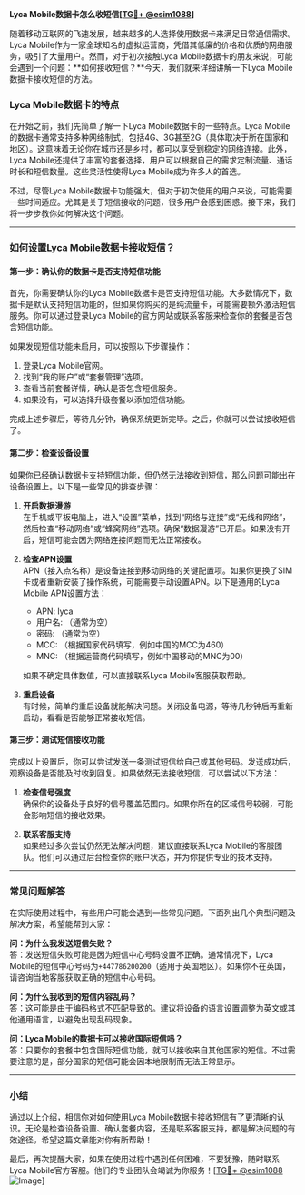 **Lyca Mobile数据卡怎么收短信[[TG💪+ @esim1088](https://t.me/s/esim1088)]**

随着移动互联网的飞速发展，越来越多的人选择使用数据卡来满足日常通信需求。Lyca Mobile作为一家全球知名的虚拟运营商，凭借其低廉的价格和优质的网络服务，吸引了大量用户。然而，对于初次接触Lyca Mobile数据卡的朋友来说，可能会遇到一个问题：**如何接收短信？**今天，我们就来详细讲解一下Lyca Mobile数据卡接收短信的方法。

### Lyca Mobile数据卡的特点

在开始之前，我们先简单了解一下Lyca Mobile数据卡的一些特点。Lyca Mobile的数据卡通常支持多种网络制式，包括4G、3G甚至2G（具体取决于所在国家和地区）。这意味着无论你在城市还是乡村，都可以享受到稳定的网络连接。此外，Lyca Mobile还提供了丰富的套餐选择，用户可以根据自己的需求定制流量、通话时长和短信数量。这些灵活性使得Lyca Mobile成为许多人的首选。

不过，尽管Lyca Mobile数据卡功能强大，但对于初次使用的用户来说，可能需要一些时间适应。尤其是关于短信接收的问题，很多用户会感到困惑。接下来，我们将一步步教你如何解决这个问题。

---

### 如何设置Lyca Mobile数据卡接收短信？

#### 第一步：确认你的数据卡是否支持短信功能

首先，你需要确认你的Lyca Mobile数据卡是否支持短信功能。大多数情况下，数据卡是默认支持短信功能的，但如果你购买的是纯流量卡，可能需要额外激活短信服务。你可以通过登录Lyca Mobile的官方网站或联系客服来检查你的套餐是否包含短信功能。

如果发现短信功能未启用，可以按照以下步骤操作：

1. 登录Lyca Mobile官网。
2. 找到“我的账户”或“套餐管理”选项。
3. 查看当前套餐详情，确认是否包含短信服务。
4. 如果没有，可以选择升级套餐以添加短信功能。

完成上述步骤后，等待几分钟，确保系统更新完毕。之后，你就可以尝试接收短信了。

#### 第二步：检查设备设置

如果你已经确认数据卡支持短信功能，但仍然无法接收到短信，那么问题可能出在设备设置上。以下是一些常见的排查步骤：

1. **开启数据漫游**  
   在手机或平板电脑上，进入“设置”菜单，找到“网络与连接”或“无线和网络”，然后检查“移动网络”或“蜂窝网络”选项。确保“数据漫游”已开启。如果没有开启，短信可能会因为网络连接问题而无法正常接收。

2. **检查APN设置**  
 APN（接入点名称）是设备连接到移动网络的关键配置项。如果你更换了SIM卡或者重新安装了操作系统，可能需要手动设置APN。以下是通用的Lyca Mobile APN设置方法：
   - APN: lyca
   - 用户名: （通常为空）
   - 密码: （通常为空）
   - MCC: （根据国家代码填写，例如中国的MCC为460）
   - MNC: （根据运营商代码填写，例如中国移动的MNC为00）

   如果不确定具体数值，可以直接联系Lyca Mobile客服获取帮助。

3. **重启设备**  
 有时候，简单的重启设备就能解决问题。关闭设备电源，等待几秒钟后再重新启动，看看是否能够正常接收短信。

#### 第三步：测试短信接收功能

完成以上设置后，你可以尝试发送一条测试短信给自己或其他号码。发送成功后，观察设备是否能及时收到回复。如果依然无法接收短信，可以尝试以下方法：

1. **检查信号强度**  
   确保你的设备处于良好的信号覆盖范围内。如果你所在的区域信号较弱，可能会影响短信的接收效果。

2. **联系客服支持**  
 如果经过多次尝试仍然无法解决问题，建议直接联系Lyca Mobile的客服团队。他们可以通过后台检查你的账户状态，并为你提供专业的技术支持。

---

### 常见问题解答

在实际使用过程中，有些用户可能会遇到一些常见问题。下面列出几个典型问题及解决方案，希望能帮到大家：

**问：为什么我发送短信失败？**  
答：发送短信失败可能是因为短信中心号码设置不正确。通常情况下，Lyca Mobile的短信中心号码为`+447786200200`（适用于英国地区）。如果你不在英国，请咨询当地客服获取正确的短信中心号码。

**问：为什么我收到的短信内容乱码？**  
答：这可能是由于编码格式不匹配导致的。建议将设备的语言设置调整为英文或其他通用语言，以避免出现乱码现象。

**问：Lyca Mobile的数据卡可以接收国际短信吗？**  
答：只要你的套餐中包含国际短信功能，就可以接收来自其他国家的短信。不过需要注意的是，部分国家的短信可能会因本地限制而无法正常显示。

---

### 小结

通过以上介绍，相信你对如何使用Lyca Mobile数据卡接收短信有了更清晰的认识。无论是检查设备设置、确认套餐内容，还是联系客服支持，都是解决问题的有效途径。希望这篇文章能对你有所帮助！

最后，再次提醒大家，如果在使用过程中遇到任何困难，不要犹豫，随时联系Lyca Mobile官方客服。他们的专业团队会竭诚为你服务！[[TG💪+ @esim1088](https://t.me/s/esim1088) ![Image](https://i.postimg.cc/4NQfJmqS/Snipaste-2025-05-13-00-14-12.png)]